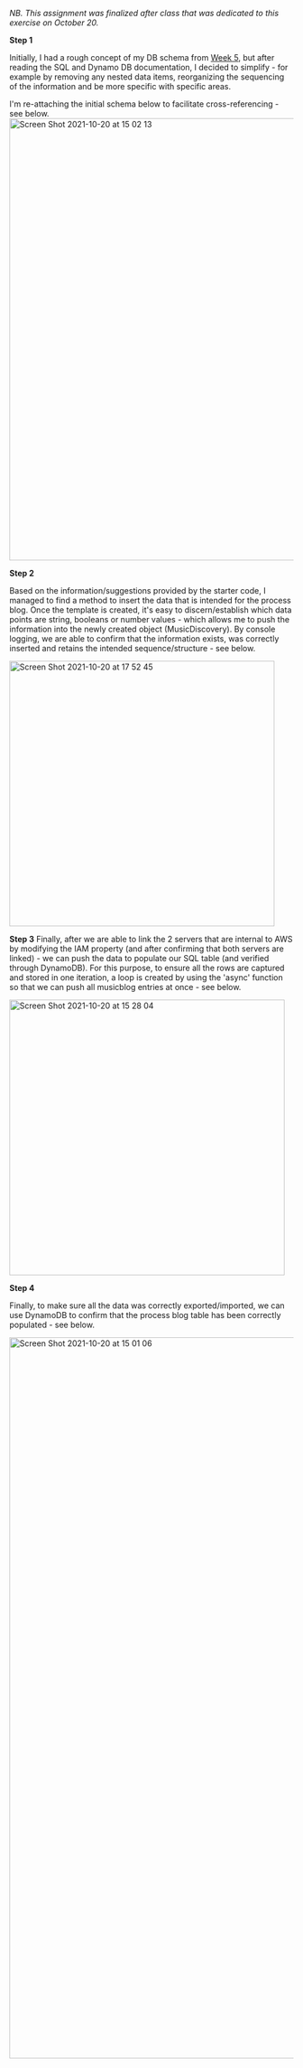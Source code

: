 _NB. This assignment was finalized after class that was dedicated to this exercise on October 20._

**Step 1**

Initially, I had a rough concept of my DB schema from [Week 5](https://github.com/ykerblat/Data-Structures-v2/blob/main/Week%2005/Data%20Structures%20-%20Week%205%20Assignment%20-%20Process%20Blog%20Schema-%20Yann%20Kerblat.pdf), but after reading the SQL and Dynamo DB documentation, I decided to simplify - for example by removing any nested data items, reorganizing the sequencing of the information and be more specific with specific areas.

I'm re-attaching the initial schema below to facilitate cross-referencing - see below.
<img width="783" alt="Screen Shot 2021-10-20 at 15 02 13" src="https://user-images.githubusercontent.com/82052220/138156765-f2796597-523a-4474-84fe-f755e04f44b8.png">

**Step 2** 

Based on the information/suggestions provided by the starter code, I managed to find a method to insert the data that is intended for the process blog. Once the template is created, it's easy to discern/establish which data points are string, booleans or number values - which allows me to push the information into the newly created object (MusicDiscovery). By console logging, we are able to confirm that the information exists, was correctly inserted and retains the intended sequence/structure - see below.

<img width="470" alt="Screen Shot 2021-10-20 at 17 52 45" src="https://user-images.githubusercontent.com/82052220/138210572-6e3b1424-cdf1-4819-96c9-5e72df260344.png">


**Step 3**
Finally, after we are able to link the 2 servers that are internal to AWS by modifying the IAM property (and after confirming that both servers are linked) - we can push the data to populate our SQL table (and verified through DynamoDB). For this purpose, to ensure all the rows are captured and stored in one iteration, a loop is created by using the 'async' function so that we can push all musicblog entries at once - see below.

<img width="488" alt="Screen Shot 2021-10-20 at 15 28 04" src="https://user-images.githubusercontent.com/82052220/138159211-edff0171-48a4-40b4-8945-5a7f4922b902.png">

**Step 4**

Finally, to make sure all the data was correctly exported/imported, we can use DynamoDB to confirm that the process blog table has been correctly populated - see below.

<img width="1277" alt="Screen Shot 2021-10-20 at 15 01 06" src="https://user-images.githubusercontent.com/82052220/138159583-9448cac8-b9ea-4a72-ae2c-8d4272f39931.png">

